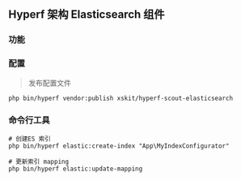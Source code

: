## Hyperf 架构 Elasticsearch 组件
### 功能


### 配置
> 发布配置文件
```shell
php bin/hyperf vendor:publish xskit/hyperf-scout-elasticsearch
```

### 命令行工具
```shell script
# 创建ES 索引
php bin/hyperf elastic:create-index "App\MyIndexConfigurator"

# 更新索引 mapping
php bin/hyperf elastic:update-mapping

```


### 
